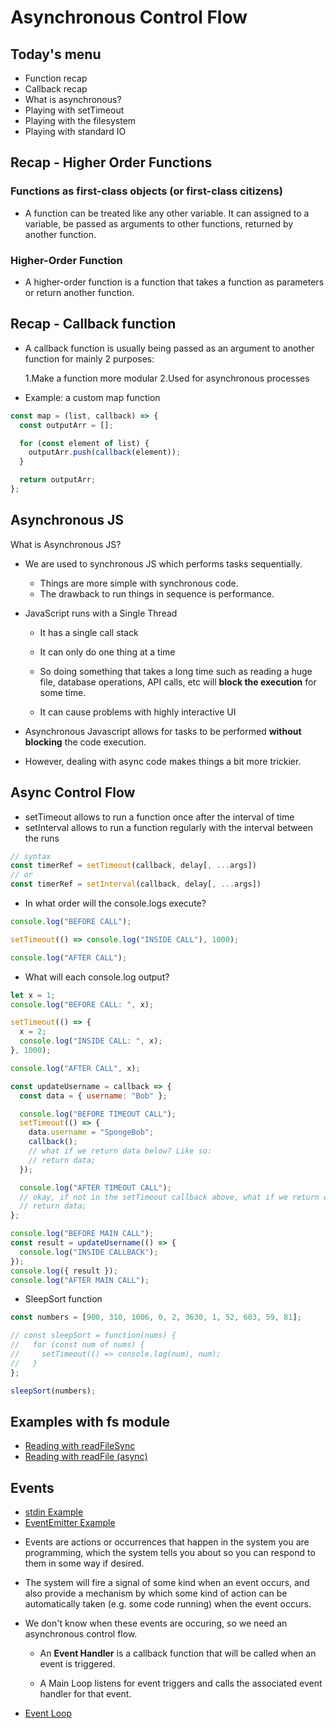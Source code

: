 # Asynchronous Control Flow

## Today's menu

- Function recap
- Callback recap
- What is asynchronous?
- Playing with setTimeout
- Playing with the filesystem
- Playing with standard IO

## Recap - Higher Order Functions

### Functions as first-class objects (or first-class citizens)

- A function can be treated like any other variable. It can assigned to a variable, be passed as arguments to other functions, returned by another function.

### Higher-Order Function

- A higher-order function is a function that takes a function as parameters or return another function.

## Recap - Callback function

- A callback function is usually being passed as an argument to another function for mainly 2 purposes:

  1.Make a function more modular
  2.Used for asynchronous processes

- Example: a custom map function

```js
const map = (list, callback) => {
  const outputArr = [];

  for (const element of list) {
    outputArr.push(callback(element));
  }

  return outputArr;
};
```

## Asynchronous JS

What is Asynchronous JS?

- We are used to synchronous JS which performs tasks sequentially.

  - Things are more simple with synchronous code.
  - The drawback to run things in sequence is performance.

- JavaScript runs with a Single Thread

  - It has a single call stack
  - It can only do one thing at a time

  - So doing something that takes a long time such as reading a huge file, database operations, API calls, etc will **block the execution** for some time.
  - It can cause problems with highly interactive UI

- Asynchronous Javascript allows for tasks to be performed **without blocking** the code execution.

- However, dealing with async code makes things a bit more trickier.

## Async Control Flow

- setTimeout allows to run a function once after the interval of time
- setInterval allows to run a function regularly with the interval between the runs

```js
// syntax
const timerRef = setTimeout(callback, delay[, ...args])
// or
const timerRef = setInterval(callback, delay[, ...args])
```

- In what order will the console.logs execute?

```js
console.log("BEFORE CALL");

setTimeout(() => console.log("INSIDE CALL"), 1000);

console.log("AFTER CALL");
```

- What will each console.log output?

```js
let x = 1;
console.log("BEFORE CALL: ", x);

setTimeout(() => {
  x = 2;
  console.log("INSIDE CALL: ", x);
}, 1000);

console.log("AFTER CALL", x);
```

```js
const updateUsername = callback => {
  const data = { username: "Bob" };

  console.log("BEFORE TIMEOUT CALL");
  setTimeout(() => {
    data.username = "SpongeBob";
    callback();
    // what if we return data below? Like so:
    // return data;
  });

  console.log("AFTER TIMEOUT CALL");
  // okay, if not in the setTimeout callback above, what if we return data here? So that result below is set to the data. Like so:
  // return data;
};

console.log("BEFORE MAIN CALL");
const result = updateUsername(() => {
  console.log("INSIDE CALLBACK");
});
console.log({ result });
console.log("AFTER MAIN CALL");
```

- SleepSort function

```js
const numbers = [900, 310, 1006, 0, 2, 3630, 1, 52, 603, 59, 81];

// const sleepSort = function(nums) {
//   for (const num of nums) {
//     setTimeout(() => console.log(num), num);
//   }
};

sleepSort(numbers);
```

## Examples with fs module

- [Reading with readFileSync](./read_file_sync.js)
- [Reading with readFile (async)](./read_file_async.js)

## Events

- [stdin Example](./std.js)
- [EventEmitter Example](./events.js)

* Events are actions or occurrences that happen in the system you are programming, which the system tells you about so you can respond to them in some way if desired.

* The system will fire a signal of some kind when an event occurs, and also provide a mechanism by which some kind of action can be automatically taken (e.g. some code running) when the event occurs.

* We don't know when these events are occuring, so we need an asynchronous control flow.

  - An **Event Handler** is a callback function that will be called when an event is triggered.

  - A Main Loop listens for event triggers and calls the associated event handler for that event.

* [Event Loop](http://latentflip.com/loupe/)
